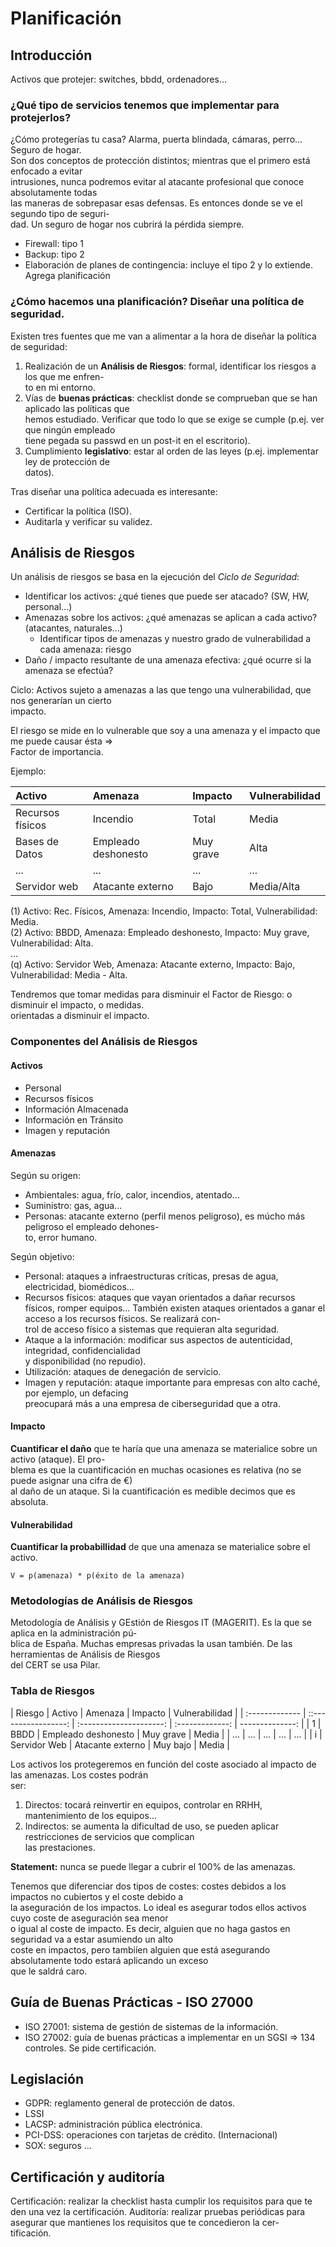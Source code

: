 # Planificación

## Introducción

Activos que protejer: switches, bbdd, ordenadores...

### ¿Qué tipo de servicios tenemos que implementar para protejerlos?
  
¿Cómo protegerías tu casa? Alarma, puerta blindada, cámaras, perro... Seguro de hogar.  
Son dos conceptos de protección distintos; mientras que el primero está enfocado a evitar  
intrusiones, nunca podremos evitar al atacante profesional que conoce absolutamente todas  
las maneras de sobrepasar esas defensas. Es entonces donde se ve el segundo tipo de seguri-  
dad. Un seguro de hogar nos cubrirá la pérdida siempre.
  
* Firewall: tipo 1
* Backup: tipo 2
* Elaboración de planes de contingencia: incluye el tipo 2 y lo extiende. Agrega planificación

### ¿Cómo hacemos una planificación? Diseñar una política de seguridad.

Existen tres fuentes que me van a alimentar a la hora de diseñar la política de seguridad: 

1. Realización de un **Análisis de Riesgos**: formal, identificar los riesgos a los que me enfren-  
to en mi entorno.
2. Vías de **buenas prácticas**: checklist donde se comprueban que se han aplicado las políticas que  
hemos estudiado. Verificar que todo lo que se exige se cumple (p.ej. ver que ningún empleado  
tiene pegada su passwd en un post-it en el escritorio).
3. Cumplimiento **legislativo**: estar al orden de las leyes (p.ej. implementar ley de protección de   
datos). 

Tras diseñar una política adecuada es interesante:

* Certificar la política (ISO).
* Auditarla y verificar su validez.

## Análisis de Riesgos

Un análisis de riesgos se basa en la ejecución del _Ciclo de Seguridad_:

* Identificar los activos: ¿qué tienes que puede ser atacado? (SW, HW, personal...)
* Amenazas sobre los activos: ¿qué amenazas se aplican a cada activo? (atacantes, naturales...)
	- Identificar tipos de amenazas y nuestro grado de vulnerabilidad a cada amenaza: riesgo
* Daño / impacto resultante de una amenaza efectiva: ¿qué ocurre si la amenaza se efectúa?

Ciclo: Activos sujeto a amenazas a las que tengo una vulnerabilidad, que nos generarían un cierto  
impacto.

El riesgo se mide en lo vulnerable que soy a una amenaza y el impacto que me puede causar ésta =>  
Factor de importancia.

Ejemplo:

  | Activo | Amenaza | Impacto | Vulnerabilidad |
  | :--- | :--- | :--- | :--- |
  | Recursos físicos | Incendio | Total | Media |
  | Bases de Datos | Empleado deshonesto | Muy grave | Alta |
  | ... | ... | ... | ... |
  | Servidor web | Atacante externo | Bajo | Media/Alta |

  (1) Activo: Rec. Físicos, Amenaza: Incendio, Impacto: Total, Vulnerabilidad: Media.  
  (2) Activo: BBDD, Amenaza: Empleado deshonesto, Impacto: Muy grave, Vulnerabilidad: Alta.  
  ...  
  (q) Activo: Servidor Web, Amenaza: Atacante externo, Impacto: Bajo, Vulnerabilidad: Media - Alta.  

Tendremos que tomar medidas para disminuir el Factor de Riesgo: o disminuir el impacto, o medidas.  
orientadas a disminuir el impacto.

### Componentes del Análisis de Riesgos

#### Activos
  * Personal
  * Recursos físicos
  * Información Almacenada
  * Información en Tránsito
  * Imagen y reputación

#### Amenazas

Según su origen:

  * Ambientales: agua, frío, calor, incendios, atentado...
  * Suministro: gas, agua...
  * Personas: atacante externo (perfil menos peligroso), es múcho más peligroso el empleado dehones-  
  to, error humano.

Según objetivo:

  * Personal: ataques a infraestructuras críticas, presas de agua, electricidad, biomédicos...
  * Recursos físicos: ataques que vayan orientados a dañar recursos físicos, romper equipos...
  También existen ataques orientados a ganar el acceso a los recursos físicos. Se realizará con-    
  trol de acceso físico a sistemas que requieran alta seguridad.
  * Ataque a la información: modificar sus aspectos de autenticidad, integridad, confidencialidad  
  y disponibilidad (no repudio).
  * Utilización: ataques de denegación de servicio.
  * Imagen y reputación: ataque importante para empresas con alto caché, por ejemplo, un defacing  
  preocupará más a una empresa de ciberseguridad que a otra.

#### Impacto

**Cuantificar el daño** que te haría que una amenaza se materialice sobre un activo (ataque). El pro-  
blema es que la cuantificación en muchas ocasiones es relativa (no se puede asignar una cifra de €)  
al daño de un ataque. Si la cuantificación es medible decimos que es absoluta.

#### Vulnerabilidad

**Cuantificar la probabillidad** de que una amenaza se materialice sobre el activo. 

	V = p(amenaza) * p(éxito de la amenaza)

### Metodologías de Análisis de Riesgos

Metodología de Análisis y GEstión de Riesgos IT (MAGERIT). Es la que se aplica en la administración pú-  
blica de España. Muchas empresas privadas la usan también. De las herramientas de Análisis de Riesgos  
del CERT se usa Pilar.

### Tabla de Riesgos

| Riesgo 		| Activo 			| Amenaza 				| Impacto 		| Vulnerabilidad |
| :------------- | ::-----------------: | :---------------------: | :-------------: | --------------: |
| 1				| BBDD 				| Empleado deshonesto	| Muy grave 	| Media  |
| ...			| ...				| ...					| ...			| ...  |
| i 			| Servidor Web		| Atacante externo		| Muy bajo 		| Media  |

Los activos los protegeremos en función del coste asociado al impacto de las amenazas. Los costes podrán  
ser:

1. Directos: tocará reinvertir en equipos, controlar en RRHH, mantenimiento de los equipos...
2. Indirectos: se aumenta la dificultad de uso, se pueden aplicar restricciones de servicios que complican  
las prestaciones.

**Statement:** nunca se puede llegar a cubrir el 100% de las amenazas.

Tenemos que diferenciar dos tipos de costes: costes debidos a los impactos no cubiertos y el coste debido a  
la aseguración de los impactos. Lo ideal es asegurar todos ellos activos cuyo coste de aseguración sea menor  
o igual al coste de impacto. Es decir, alguien que no haga gastos en seguridad va a estar asumiendo un alto  
coste en impactos, pero tambiíen alguien que está asegurando absolutamente todo estará aplicando un exceso    
que le saldrá caro.


## Guía de Buenas Prácticas - ISO 27000

* ISO 27001: sistema de gestión de sistemas de la información.
* ISO 27002: guía de buenas prácticas a implementar en un SGSI => 134 controles. Se pide certificación.


## Legislación

* GDPR: reglamento general de protección de datos.
* LSSI
* LACSP: administración pública electrónica.
* PCI-DSS: operaciones con tarjetas de crédito. (Internacional)
* SOX: seguros
...

## Certificación y auditoría

Certificación: realizar la checklist hasta cumplir los requisitos para que te den una vez la certificación.
Auditoría: realizar pruebas periódicas para asegurar que mantienes los requisitos que te concedieron la cer-  
tificación.